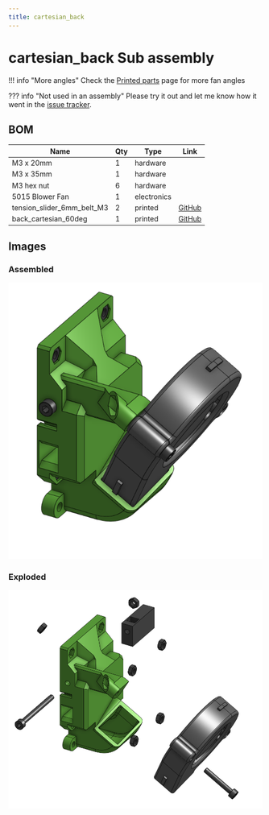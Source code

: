 ```yaml
---
title: cartesian_back
---
```



# cartesian_back Sub assembly

!!! info "More angles"
    Check the [Printed parts](../../printed_parts/) page for more fan angles



??? info "Not used in an assembly"
    Please try it out and let me know how it went in the [issue tracker](https://github.com/pkucmus/EVA/issues).



## BOM

| Name | Qty | Type | Link |
| ---- | --- | ---- | ---- |
| M3 x 20mm | 1 | hardware |  |
| M3 x 35mm | 1 | hardware |  |
| M3 hex nut | 6 | hardware |  |
| 5015 Blower Fan | 1 | electronics |  |
| tension_slider_6mm_belt_M3 | 2 | printed | [GitHub](https://github.com/pkucmus/EVA/tree/master/stl/Backs/tension_slider_6mm_belt_M3.stl) |
| back_cartesian_60deg | 1 | printed | [GitHub](https://github.com/pkucmus/EVA/tree/master/stl/Backs/back_cartesian_60deg.stl) |


## Images

### Assembled

![](../assets/images/sub_assemblies/cartesian_back.png)

### Exploded

![](../assets/images/sub_assemblies/cartesian_back_exploded.png)